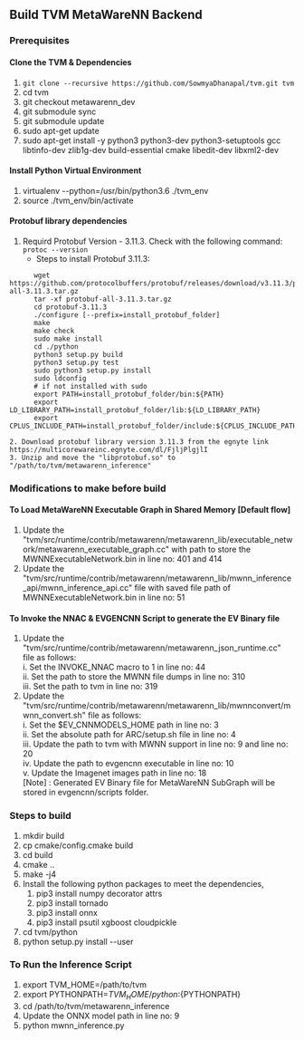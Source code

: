 ## Build TVM MetaWareNN Backend

### Prerequisites
#### Clone the TVM & Dependencies
   1. `git clone --recursive https://github.com/SowmyaDhanapal/tvm.git tvm`
   2. cd tvm
   3. git checkout metawarenn_dev
   4. git submodule sync
   5. git submodule update
   6. sudo apt-get update
   7. sudo apt-get install -y python3 python3-dev python3-setuptools gcc libtinfo-dev zlib1g-dev build-essential cmake libedit-dev libxml2-dev
#### Install Python Virtual Environment
   1. virtualenv --python=/usr/bin/python3.6 ./tvm_env
   2. source ./tvm_env/bin/activate
#### Protobuf library dependencies
   1. Requird Protobuf Version - 3.11.3. Check with the following command:  
      `protoc --version`  
      + Steps to install Protobuf 3.11.3:  
```
      wget https://github.com/protocolbuffers/protobuf/releases/download/v3.11.3/protobuf-all-3.11.3.tar.gz
      tar -xf protobuf-all-3.11.3.tar.gz
      cd protobuf-3.11.3
      ./configure [--prefix=install_protobuf_folder]
      make
      make check
      sudo make install
      cd ./python
      python3 setup.py build
      python3 setup.py test
      sudo python3 setup.py install
      sudo ldconfig
      # if not installed with sudo  
      export PATH=install_protobuf_folder/bin:${PATH}  
      export LD_LIBRARY_PATH=install_protobuf_folder/lib:${LD_LIBRARY_PATH}  
      export CPLUS_INCLUDE_PATH=install_protobuf_folder/include:${CPLUS_INCLUDE_PATH}  
```

    2. Download protobuf library version 3.11.3 from the egnyte link https://multicorewareinc.egnyte.com/dl/FjljPlgjlI  
    3. Unzip and move the "libprotobuf.so" to "/path/to/tvm/metawarenn_inference"  

### Modifications to make before build
#### To Load MetaWareNN Executable Graph in Shared Memory [Default flow]
   1. Update the "tvm/src/runtime/contrib/metawarenn/metawarenn_lib/executable_network/metawarenn_executable_graph.cc" with path to store the MWNNExecutableNetwork.bin in line no: 401 and 414  
   2. Update the "tvm/src/runtime/contrib/metawarenn/metawarenn_lib/mwnn_inference_api/mwnn_inference_api.cc" file with saved file path of MWNNExecutableNetwork.bin in line no: 51  
#### To Invoke the NNAC & EVGENCNN Script to generate the EV Binary file
   1. Update the "tvm/src/runtime/contrib/metawarenn/metawarenn_json_runtime.cc" file as follows:  
      i. Set the INVOKE_NNAC macro to 1 in line no: 44  
      ii. Set the path to store the MWNN file dumps in line no: 310  
      iii. Set the path to tvm in line no: 319  
   2. Update the "tvm/src/runtime/contrib/metawarenn/metawarenn_lib/mwnnconvert/mwnn_convert.sh" file as follows:  
      i. Set the $EV_CNNMODELS_HOME path in line no: 3  
      ii. Set the absolute path for ARC/setup.sh file in line no: 4  
      iii. Update the path to tvm with MWNN support in line no: 9 and line no: 20  
      iv. Update the path to evgencnn executable in line no: 10  
      v. Update the Imagenet images path in line no: 18  
   [Note] : Generated EV Binary file for MetaWareNN SubGraph will be stored in evgencnn/scripts folder.  

### Steps to build
   1. mkdir build
   2. cp cmake/config.cmake build
   3. cd build
   4. cmake ..
   5. make -j4
   6. Install the following python packages to meet the dependencies,
       1. pip3 install numpy decorator attrs
       2. pip3 install tornado
       3. pip3 install onnx
       4. pip3 install psutil xgboost cloudpickle
   7. cd tvm/python
   8. python setup.py install --user

### To Run the Inference Script 
   1. export TVM_HOME=/path/to/tvm
   2. export PYTHONPATH=$TVM_HOME/python:${PYTHONPATH}
   3. cd /path/to/tvm/metawarenn_inference
   4. Update the ONNX model path in line no: 9
   5. python mwnn_inference.py

